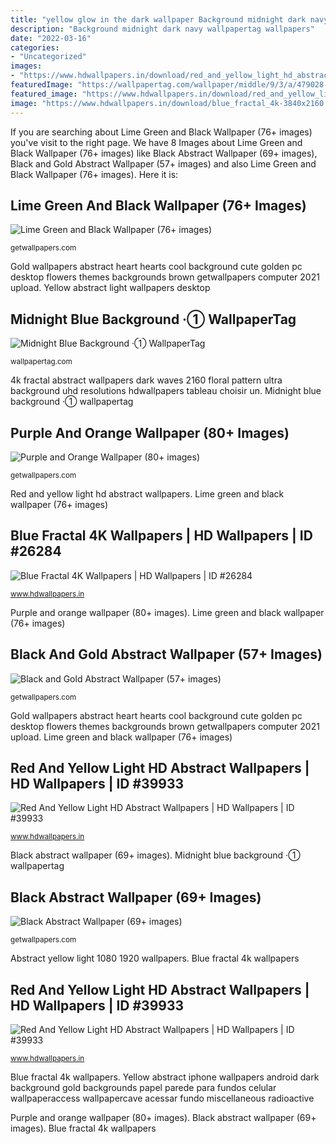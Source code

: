 ```yaml
---
title: "yellow glow in the dark wallpaper Background midnight dark navy wallpapertag wallpapers"
description: "Background midnight dark navy wallpapertag wallpapers"
date: "2022-03-16"
categories:
- "Uncategorized"
images:
- "https://www.hdwallpapers.in/download/red_and_yellow_light_hd_abstract-1280x720.jpg"
featuredImage: "https://wallpapertag.com/wallpaper/middle/9/3/a/479028-midnight-blue-background-1920x1080-samsung-galaxy.jpg"
featured_image: "https://www.hdwallpapers.in/download/red_and_yellow_light_hd_abstract-1920x1080.jpg"
image: "https://www.hdwallpapers.in/download/blue_fractal_4k-3840x2160.jpg"
---
```


If you are searching about Lime Green and Black Wallpaper (76+ images) you've visit to the right page. We have 8 Images about Lime Green and Black Wallpaper (76+ images) like Black Abstract Wallpaper (69+ images), Black and Gold Abstract Wallpaper (57+ images) and also Lime Green and Black Wallpaper (76+ images). Here it is:

## Lime Green And Black Wallpaper (76+ Images)

![Lime Green and Black Wallpaper (76+ images)](http://getwallpapers.com/wallpaper/full/1/3/9/417685.jpg "Yellow abstract iphone wallpapers android dark background gold backgrounds papel parede para fundos celular wallpaperaccess wallpapercave acessar fundo miscellaneous radioactive")

<small>getwallpapers.com</small>

Gold wallpapers abstract heart hearts cool background cute golden pc desktop flowers themes backgrounds brown getwallpapers computer 2021 upload. Yellow abstract light wallpapers desktop

## Midnight Blue Background ·① WallpaperTag

![Midnight Blue Background ·① WallpaperTag](https://wallpapertag.com/wallpaper/middle/9/3/a/479028-midnight-blue-background-1920x1080-samsung-galaxy.jpg "Red and yellow light hd abstract wallpapers")

<small>wallpapertag.com</small>

4k fractal abstract wallpapers dark waves 2160 floral pattern ultra background uhd resolutions hdwallpapers tableau choisir un. Midnight blue background ·① wallpapertag

## Purple And Orange Wallpaper (80+ Images)

![Purple and Orange Wallpaper (80+ images)](https://getwallpapers.com/wallpaper/full/0/d/e/506954.jpg "Lime green and black wallpaper (76+ images)")

<small>getwallpapers.com</small>

Red and yellow light hd abstract wallpapers. Lime green and black wallpaper (76+ images)

## Blue Fractal 4K Wallpapers | HD Wallpapers | ID #26284

![Blue Fractal 4K Wallpapers | HD Wallpapers | ID #26284](https://www.hdwallpapers.in/download/blue_fractal_4k-3840x2160.jpg "Background midnight dark navy wallpapertag wallpapers")

<small>www.hdwallpapers.in</small>

Purple and orange wallpaper (80+ images). Lime green and black wallpaper (76+ images)

## Black And Gold Abstract Wallpaper (57+ Images)

![Black and Gold Abstract Wallpaper (57+ images)](http://getwallpapers.com/wallpaper/full/a/2/8/378748.jpg "4k fractal abstract wallpapers dark waves 2160 floral pattern ultra background uhd resolutions hdwallpapers tableau choisir un")

<small>getwallpapers.com</small>

Gold wallpapers abstract heart hearts cool background cute golden pc desktop flowers themes backgrounds brown getwallpapers computer 2021 upload. Lime green and black wallpaper (76+ images)

## Red And Yellow Light HD Abstract Wallpapers | HD Wallpapers | ID #39933

![Red And Yellow Light HD Abstract Wallpapers | HD Wallpapers | ID #39933](https://www.hdwallpapers.in/download/red_and_yellow_light_hd_abstract-1280x720.jpg "Abstract yellow light 1080 1920 wallpapers")

<small>www.hdwallpapers.in</small>

Black abstract wallpaper (69+ images). Midnight blue background ·① wallpapertag

## Black Abstract Wallpaper (69+ Images)

![Black Abstract Wallpaper (69+ images)](http://getwallpapers.com/wallpaper/full/d/c/5/230625.jpg "Black and gold abstract wallpaper (57+ images)")

<small>getwallpapers.com</small>

Abstract yellow light 1080 1920 wallpapers. Blue fractal 4k wallpapers

## Red And Yellow Light HD Abstract Wallpapers | HD Wallpapers | ID #39933

![Red And Yellow Light HD Abstract Wallpapers | HD Wallpapers | ID #39933](https://www.hdwallpapers.in/download/red_and_yellow_light_hd_abstract-1920x1080.jpg "Midnight blue background ·① wallpapertag")

<small>www.hdwallpapers.in</small>

Blue fractal 4k wallpapers. Yellow abstract iphone wallpapers android dark background gold backgrounds papel parede para fundos celular wallpaperaccess wallpapercave acessar fundo miscellaneous radioactive

Purple and orange wallpaper (80+ images). Black abstract wallpaper (69+ images). Blue fractal 4k wallpapers
